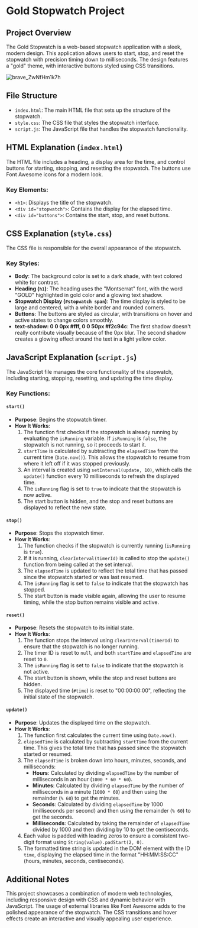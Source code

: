 # Gold Stopwatch Project

## Project Overview

The Gold Stopwatch is a web-based stopwatch application with a sleek, modern design. This application allows users to start, stop, and reset the stopwatch with precision timing down to milliseconds. The design features a "gold" theme, with interactive buttons styled using CSS transitions.

![brave_ZwNfHm1k7h](https://github.com/user-attachments/assets/b55469d5-988d-4d42-bef0-b516e7458bb8)

## File Structure

- `index.html`: The main HTML file that sets up the structure of the stopwatch.
- `style.css`: The CSS file that styles the stopwatch interface.
- `script.js`: The JavaScript file that handles the stopwatch functionality.

## HTML Explanation (`index.html`)

The HTML file includes a heading, a display area for the time, and control buttons for starting, stopping, and resetting the stopwatch. The buttons use Font Awesome icons for a modern look.

### Key Elements:

- `<h1>`: Displays the title of the stopwatch.
- `<div id="stopwatch">`: Contains the display for the elapsed time.
- `<div id="buttons">`: Contains the start, stop, and reset buttons.

## CSS Explanation (`style.css`)

The CSS file is responsible for the overall appearance of the stopwatch.

### Key Styles:

- **Body**: The background color is set to a dark shade, with text colored white for contrast.
- **Heading (`h1`)**: The heading uses the "Montserrat" font, with the word "GOLD" highlighted in gold color and a glowing text shadow.
- **Stopwatch Display (`#stopwatch span`)**: The time display is styled to be large and centered, with a white border and rounded corners.
- **Buttons**: The buttons are styled as circular, with transitions on hover and active states to change colors smoothly.
- **text-shadow: 0 0 0px #fff, 0 0 50px #f2c94c**: The first shadow doesn't really contribute visually because of the 0px blur. The second shadow creates a glowing effect around the text in a light yellow color.

## JavaScript Explanation (`script.js`)

The JavaScript file manages the core functionality of the stopwatch, including starting, stopping, resetting, and updating the time display.

### Key Functions:

#### `start()`

- **Purpose**: Begins the stopwatch timer.
- **How It Works**:
  1. The function first checks if the stopwatch is already running by evaluating the `isRunning` variable. If `isRunning` is `false`, the stopwatch is not running, so it proceeds to start it.
  2. `startTime` is calculated by subtracting the `elapsedTime` from the current time (`Date.now()`). This allows the stopwatch to resume from where it left off if it was stopped previously.
  3. An interval is created using `setInterval(update, 10)`, which calls the `update()` function every 10 milliseconds to refresh the displayed time.
  4. The `isRunning` flag is set to `true` to indicate that the stopwatch is now active.
  5. The start button is hidden, and the stop and reset buttons are displayed to reflect the new state.

#### `stop()`

- **Purpose**: Stops the stopwatch timer.
- **How It Works**:
  1. The function checks if the stopwatch is currently running (`isRunning` is `true`).
  2. If it is running, `clearInterval(timerId)` is called to stop the `update()` function from being called at the set interval.
  3. The `elapsedTime` is updated to reflect the total time that has passed since the stopwatch started or was last resumed.
  4. The `isRunning` flag is set to `false` to indicate that the stopwatch has stopped.
  5. The start button is made visible again, allowing the user to resume timing, while the stop button remains visible and active.

#### `reset()`

- **Purpose**: Resets the stopwatch to its initial state.
- **How It Works**:
  1. The function stops the interval using `clearInterval(timerId)` to ensure that the stopwatch is no longer running.
  2. The timer ID is reset to `null`, and both `startTime` and `elapsedTime` are reset to `0`.
  3. The `isRunning` flag is set to `false` to indicate that the stopwatch is not active.
  4. The start button is shown, while the stop and reset buttons are hidden.
  5. The displayed time (`#time`) is reset to "00:00:00:00", reflecting the initial state of the stopwatch.

#### `update()`

- **Purpose**: Updates the displayed time on the stopwatch.
- **How It Works**:
  1. The function first calculates the current time using `Date.now()`.
  2. `elapsedTime` is calculated by subtracting `startTime` from the current time. This gives the total time that has passed since the stopwatch started or resumed.
  3. The `elapsedTime` is broken down into hours, minutes, seconds, and milliseconds:
     - **Hours**: Calculated by dividing `elapsedTime` by the number of milliseconds in an hour (`1000 * 60 * 60`).
     - **Minutes**: Calculated by dividing `elapsedTime` by the number of milliseconds in a minute (`1000 * 60`) and then using the remainder (`% 60`) to get the minutes.
     - **Seconds**: Calculated by dividing `elapsedTime` by 1000 (milliseconds per second) and then using the remainder (`% 60`) to get the seconds.
     - **Milliseconds**: Calculated by taking the remainder of `elapsedTime` divided by 1000 and then dividing by 10 to get the centiseconds.
  4. Each value is padded with leading zeros to ensure a consistent two-digit format using `String(value).padStart(2, 0)`.
  5. The formatted time string is updated in the DOM element with the ID `time`, displaying the elapsed time in the format "HH:MM:SS:CC" (hours, minutes, seconds, centiseconds).

## Additional Notes

This project showcases a combination of modern web technologies, including responsive design with CSS and dynamic behavior with JavaScript. The usage of external libraries like Font Awesome adds to the polished appearance of the stopwatch. The CSS transitions and hover effects create an interactive and visually appealing user experience.
